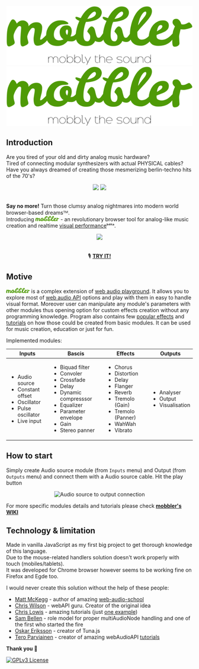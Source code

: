 <span align="center">
<a hred="https://mobbler.js.org">

![GitHub Light](/img/mobbler_animated.svg#gh-light-mode-only)
![GitHub Dark](/img/mobbler_animated_dark.svg#gh-dark-mode-only)

 </a>
</span>

## Introduction

Are you tired of your old and dirty analog music hardware? <br>
Tired of connecting modular synthesizers with actual PHYSICAL cables? <br>
Have you always dreamed of creating those mesmerizing berlin-techno hits of the 70's?<br>
<div align="center">
 <img src="https://i.imgur.com/uripicq.jpg" height="250px"/>

 <img src="https://user-images.githubusercontent.com/1651451/142727918-165abe31-0d78-4c62-9a68-370ad509c238.png" height="250px"/>
</div>
<br/>

**Say no more!** Turn those clumsy analog nightmares into modern world browser-based dreamsᵀᴹ.<br>
Introducing <a href="https://mobbler.js.org"><img src="/img/mobbler_word.svg" height="14px"/></a> - an revolutionary browser tool for analog-like music creation and realtime [visual performance](https://en.wikipedia.org/wiki/VJing)ᵇᵉᵗᵃ.
<div align="center">
<img src="https://user-images.githubusercontent.com/1651451/142727254-c605e95b-abd8-4084-aa79-d2510d038e0b.png" height="300px" />
</div>
<BR>
<div align="center">
 
 🎙️ <b>[TRY IT!](https://mobbler.js.org)</b>

</div>

## Motive
<a href="https://mobbler.js.org"><img src="/img/mobbler_word.svg" height="14px"/></a> is a complex extension of [web audio playground](https://github.com/cwilso/WebAudio). It allows you to explore most of [web audio API](https://www.w3.org/TR/webaudio/) options and play with them in easy to handle visual format. Moreover user can manipulate any module's parameters with other modules thus opening option for custom effects creation without any programming knowledge. Program also contains few [popular effects](https://github.com/Megaemce/mobbler/wiki/Effects) and [tutorials](https://github.com/Megaemce/mobbler/wiki/Tutorials) on how those could be created from basic modules. It can be used for music creation, education or just for fun. 

Implemented modules:
<table>
<thead>
  <tr>
    <th>Inputs</th>
    <th>Bascis</th>
    <th>Effects</th>
    <th>Outputs</th>
  </tr>
</thead>
<tbody>
  <tr>
    <td>
     <ul>
      <li>Audio source</li>
      <li>Constant offset</li>
      <li>Oscillator</li>
      <li>Pulse oscillator</li>
      <li>Live input</li>
     </ul>
   </td>
    <td>
     <ul>
      <li>Biquad filter</li>
      <li>Convoler</li>
      <li>Crossfade</li>
      <li>Delay</li>
      <li>Dynamic compresssor</li>
      <li>Equalizer</li>
      <li>Parameter envelope</li>
      <li>Gain</li>
      <li>Stereo panner</li>
     </ul>
   </td>
    <td>
     <ul>
      <li>Chorus</li>
      <li>Distortion</li>
      <li>Delay</li>
      <li>Flanger</li>
      <li>Reverb</li>
      <li>Tremolo (Gain)</li>
      <li>Tremolo (Panner)</li>
      <li>WahWah</li>
      <li>Vibrato</li>
     </ul>   
   </td>
       <td>
     <ul>
      <li>Analyser</li>
      <li>Output</li>
      <li>Visualisation</li>
     </ul>   
   </td>
  </tr>
</tbody>
</table>


## How to start
Simply create Audio source module (from `Inputs` menu) and Output (from `Outputs` menu) and connect them with a Audio source cable. Hit the play button 

<div align="center">
 
![Audio source to output connection](https://user-images.githubusercontent.com/1651451/144228280-6568e761-79db-43ba-b518-28597ff0b8c8.png)
 </div>

For more specific modules details and tutorials please check **[mobbler's WIKI](https://github.com/Megaemce/mobbler/wiki)**

## Technology & limitation
Made in vanilla JavaScript as my first big project to get thorough knowledge of this language.<br>
Due to the mouse-related handlers solution doesn't work properly with touch (mobiles/tablets). <br>
It was developed for Chrome browser however seems to be working fine on Firefox and Egde too.


I would never create this solution without the help of these people:
- [Matt McKegg](https://github.com/mmckegg) - author of amazing [web-audio-school](http://mmckegg.github.io/web-audio-school/)
- [Chris Wilson](https://github.com/cwilso) - webAPI guru. Creator of the original idea
- [Chris Lowis](https://github.com/chrislo) - amazing tutorials (just [one example](https://blog.chrislowis.co.uk/2013/06/17/synthesis-web-audio-api-envelopes.html))
- [Sam Bellen](https://github.com/Sambego) - role model for proper multiAudioNode handling and one of the first who started the fire
- [Oskar Eriksson](https://github.com/Theodeus) - creator of Tuna.js
- [Tero Parviainen](https://github.com/teropa) - creator of amazing webAudioAPI [tutorials](https://teropa.info/blog/2016/08/19/what-is-the-web-audio-api.html)
 
**Thank you 👋**

[![GPLv3 License](https://img.shields.io/badge/License-GPL%20v3-yellow.svg)](https://opensource.org/licenses/)
